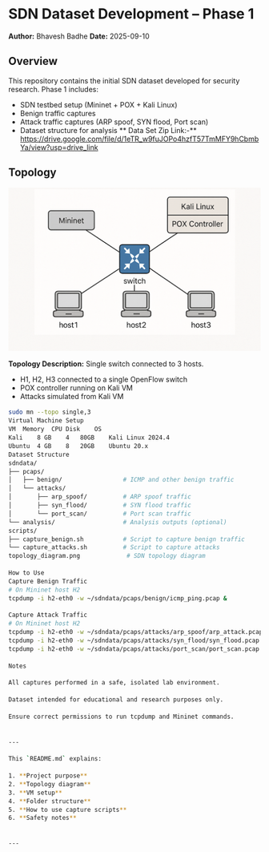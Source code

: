 # SDN Dataset Development – Phase 1

**Author:** Bhavesh Badhe
**Date:** 2025-09-10  

## Overview

This repository contains the initial SDN dataset developed for security research. Phase 1 includes:

- SDN testbed setup (Mininet + POX + Kali Linux)
- Benign traffic captures
- Attack traffic captures (ARP spoof, SYN flood, Port scan)
- Dataset structure for analysis
**  Data Set Zip Link:-** https://drive.google.com/file/d/1eTR_w9fuJOPo4hzfT57TmMFY9hCbmbYa/view?usp=drive_link
## Topology

![SDN Topology](topology.png)

**Topology Description:** Single switch connected to 3 hosts.  
- H1, H2, H3 connected to a single OpenFlow switch
- POX controller running on Kali VM
- Attacks simulated from Kali VM

```bash
sudo mn --topo single,3
Virtual Machine Setup
VM	Memory	CPU	Disk	OS
Kali	8 GB	4	80GB	Kali Linux 2024.4
Ubuntu	4 GB	8	20GB	Ubuntu 20.x
Dataset Structure
sdndata/
├── pcaps/
│   ├── benign/                 # ICMP and other benign traffic
│   └── attacks/
│       ├── arp_spoof/          # ARP spoof traffic
│       ├── syn_flood/          # SYN flood traffic
│       └── port_scan/          # Port scan traffic
└── analysis/                   # Analysis outputs (optional)
scripts/
├── capture_benign.sh           # Script to capture benign traffic
└── capture_attacks.sh          # Script to capture attacks
topology_diagram.png             # SDN topology diagram

How to Use
Capture Benign Traffic
# On Mininet host H2
tcpdump -i h2-eth0 -w ~/sdndata/pcaps/benign/icmp_ping.pcap &

Capture Attack Traffic
# On Mininet host H2
tcpdump -i h2-eth0 -w ~/sdndata/pcaps/attacks/arp_spoof/arp_attack.pcap &
tcpdump -i h2-eth0 -w ~/sdndata/pcaps/attacks/syn_flood/syn_flood.pcap &
tcpdump -i h2-eth0 -w ~/sdndata/pcaps/attacks/port_scan/port_scan.pcap &

Notes

All captures performed in a safe, isolated lab environment.

Dataset intended for educational and research purposes only.

Ensure correct permissions to run tcpdump and Mininet commands.


---

This `README.md` explains:

1. **Project purpose**  
2. **Topology diagram**  
3. **VM setup**  
4. **Folder structure**  
5. **How to use capture scripts**  
6. **Safety notes**  


---

